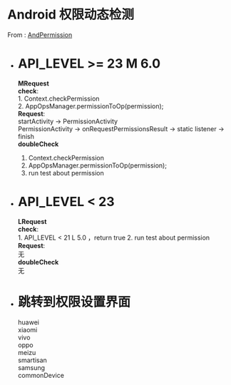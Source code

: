 # Android 权限动态检测

From : [AndPermission](https://github.com/yanzhenjie/AndPermission)





- # API_LEVEL >= 23 M 6.0 <br>
  **MRequest**<br>
  **check**: <br>
        1. Context.checkPermission<br>
        2. AppOpsManager.permissionToOp(permission);
  <br>
  **Request**:<br>
  startActivity -> PermissionActivity<br>
  PermissionActivity -> onRequestPermissionsResult -> static listener -> finish<br>
  **doubleCheck**<br>
	1. Context.checkPermission<br>
    2. AppOpsManager.permissionToOp(permission);
    3. run test about permission


- # API_LEVEL < 23  <br>
  **LRequest**<br>
  **check**: <br>
        1. API_LEVEL < 21 L 5.0 ，return true
        2. run test about permission 
  <br>
  **Request**:<br>
	无  
  **doubleCheck**<br>
	无

- # 跳转到权限设置界面
	huawei<br>
	xiaomi<br>
	vivo<br>
	oppo<br>
	meizu<br>
	smartisan<br>
	samsung<br>
	commonDevice
  